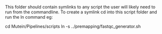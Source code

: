 This folder should contain symlinks to any script the user will likely need to run from the commandline.
To create a symlink cd into this script folder and run the ln command eg:

  cd Mutein/Pipelines/scripts
  ln -s ../premapping/fastqc_generator.sh
